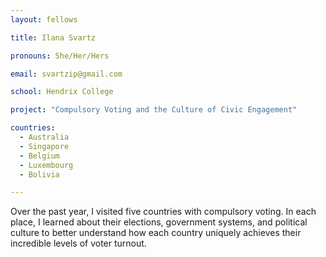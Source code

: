 ```yaml
---
layout: fellows

title: Ilana Svartz

pronouns: She/Her/Hers

email: svartzip@gmail.com

school: Hendrix College

project: "Compulsory Voting and the Culture of Civic Engagement"

countries:
  - Australia
  - Singapore
  - Belgium
  - Luxembourg
  - Bolivia

---
```


Over the past year, I visited five countries with compulsory voting. In each place, I learned about their elections, government systems, and political culture to better understand how each country uniquely achieves their incredible levels of voter turnout.
